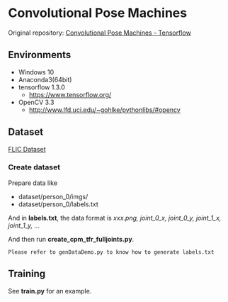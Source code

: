 # Convolutional Pose Machines
Original repository: [Convolutional Pose Machines - Tensorflow](https://github.com/timctho/convolutional-pose-machines-tensorflow)
## Environments
- Windows 10
- Anaconda3(64bit)
- tensorflow 1.3.0 
    - https://www.tensorflow.org/
- OpenCV 3.3
    - http://www.lfd.uci.edu/~gohlke/pythonlibs/#opencv

## Dataset
[FLIC Dataset](http://bensapp.github.io/datasets.html)
### Create dataset
Prepare data like
- dataset/person_0/imgs/
- dataset/person_0/labels.txt

And in **labels.txt**, the data format is *xxx.png, joint_0_x, joint_0_y, joint_1_x, joint_1_y, ...* 

And then run **create_cpm_tfr_fulljoints.py**.

    Please refer to genDataDemo.py to know how to generate labels.txt
## Training
See **train.py** for an example.

